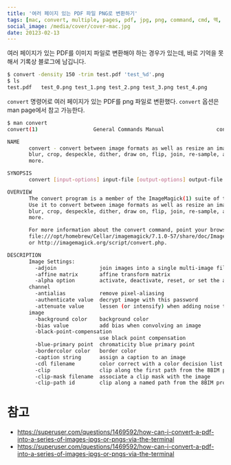 ```yaml
---
title: '여러 페이지 있는 PDF 파일 PNG로 변환하기'
tags: [mac, convert, multiple, pages, pdf, jpg, png, command, cmd, 맥, 명령어, 이미지]
social_image: /media/cover/cover-mac.jpg
date: 20123-02-13
---
```


여러 페이지가 있는 PDF를 이미지 파일로 변환해야 하는 경우가 있는데, 바로 기억을 못해서 기록상 블로그에 남깁니다. 

```bash
$ convert -density 150 -trim test.pdf 'test_%d'.png
$ ls 
test.pdf   test_0.png test_1.png test_2.png test_3.png test_4.png
```

`convert` 명령어로 여러 페이지가 있는 PDF를 png 파일로 변환했다. `convert` 옵션은 man page에서 참고 가능한다. 

```bash
$ man convert
convert(1)                  General Commands Manual                 convert(1)

NAME
       convert - convert between image formats as well as resize an image,
       blur, crop, despeckle, dither, draw on, flip, join, re-sample, and much
       more.

SYNOPSIS
       convert [input-options] input-file [output-options] output-file

OVERVIEW
       The convert program is a member of the ImageMagick(1) suite of tools.
       Use it to convert between image formats as well as resize an image,
       blur, crop, despeckle, dither, draw on, flip, join, re-sample, and much
       more.

       For more information about the convert command, point your browser to
       file:///opt/homebrew/Cellar/imagemagick/7.1.0-57/share/doc/ImageMagick-7/www/convert.html
       or http://imagemagick.org/script/convert.php.

DESCRIPTION
       Image Settings:
         -adjoin              join images into a single multi-image file
         -affine matrix       affine transform matrix
         -alpha option        activate, deactivate, reset, or set the alpha
       channel
         -antialias           remove pixel-aliasing
         -authenticate value  decrypt image with this password
         -attenuate value     lessen (or intensify) when adding noise to an
       image
         -background color    background color
         -bias value          add bias when convolving an image
         -black-point-compensation
                              use black point compensation
         -blue-primary point  chromaticity blue primary point
         -bordercolor color   border color
         -caption string      assign a caption to an image
         -cdl filename        color correct with a color decision list
         -clip                clip along the first path from the 8BIM profile
         -clip-mask filename  associate a clip mask with the image
         -clip-path id        clip along a named path from the 8BIM profile

```

# 참고

- https://superuser.com/questions/1469592/how-can-i-convert-a-pdf-into-a-series-of-images-jpgs-or-pngs-via-the-terminal
- https://superuser.com/questions/1469592/how-can-i-convert-a-pdf-into-a-series-of-images-jpgs-or-pngs-via-the-terminal

